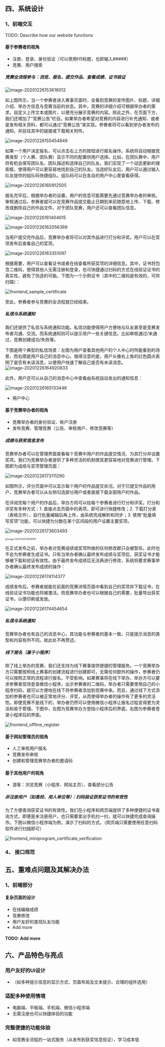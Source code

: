 ## 四、系统设计

### 1、前端交互

TODO: Describe how our website functions

#### 基于参赛者的视角

- 注册、登录、身份验证（可以使用H5标题，也即输入#####）
- 竞赛、用户搜索

##### 竞赛全流程参与：浏览、报名、提交作品、查看成绩、证书验证

![image-20201226153616012](\images\frontend_contest_detailed_page.png)

如上图所示，当一个参赛者进入赛事页面时，会看到竞赛的宣传图片、标题、详细介绍、举办方信息与竞赛当前的状态。其中，竞赛的详细介绍可根据举办者的需求，自定义上传文本或图片，以便充分展示竞赛的内容。除此之外，在页面下方，我们还增加了“竞赛公告”栏目。如果举办者希望对竞赛的内容进行补充通知、或者是发布相关资料，都可以通过“竞赛公告”来实现。参赛者将可以看到举办者发布的通知，并前往其中的链接或下载相关附件。

![image-20201226155454849](\images\frontend_contest_notice.png)

如果一个用户决定报名，可以点击右上方的按钮进行报名操作。系统将自动根据竞赛类型（个人赛、团队赛）显示不同的配置供用户选择。比如，在团队赛中，用户将有机会填写团队名、团队描述和选择自己的队友。我们实现了一个动态更新的搜索框，使得用户可以更容易地找到自己的队友。当选好队友后，用户可以通过输入队友提供的组队码快捷组队。组队码可以在各自的用户中心里查看获得。

![image-20201226160912505](\images\frontend_contest_register.png)

报名完毕后，根据举办者的设置，用户的信息可能需要先通过竞赛举办者的审核。审核通过后，参赛者就可以在竞赛作品提交截止日期到来前随意地上传、下载、修改或删除自己的作品文件。对于团队竞赛，用户还可以查看团队信息。

<img src="\images\frontend_contest_submitworks.png" alt="image-20201226161404615"  />

![image-20201226162056389](\images\frontend_contest_groupinfo.png)

当用户提交完作品后，竞赛举办者将可以对其作品进行打分和评奖。用户可以在奖项发布后查看自己的奖项。

![image-20201226163351097](\images\frontend_checkawards.png)

根据需要，用户可以查看证书或者在线查看所获奖项的详细信息。其中，证书将包含二维码，使得其他人无需注册和登录，也可快捷通过扫码的方式在线验证证书的真实性，避免了伪造的可能。下图为一个示例证书（其中的二维码是有效的，可供扫描）：

![frontend_sample_certificate](\images\frontend_sample_certificate.png)

至此，参赛者参与竞赛的全流程就已经结束。

##### 私信与系统通知

我们还提供了私信与系统通知功能。私信功能使得用户方便地与队友甚至是竞赛发布者沟通、交流。而系统通知则可以提示用户一些关键信息。比如审核通过/未通过，竞赛创建成功/失败等。

下图是两个典型的私信场景：左图为用户查看其他用户的个人中心时所能看到的场景，而右图是用户自己的消息中心。值得注意的是，用户头像右上角的红色圆点表明了是否有未读消息，以便用户快速了解自己是否有未读消息。![image-20201226164920833](\images\frontend_message_center.png)

此外，用户还可以从自己的消息中心中查看由系统自动发出的通知信息：

![image-20201226165133446](\images\frontend_system_notice.png)

- 用户中心

#### 基于竞赛举办者的视角

- 竞赛举办者的身份验证、账户注册
- 发布竞赛、管理竞赛（公告、审核用户、修改竞赛等）

##### 成绩与获奖信息发布

竞赛举办者可以在管理界面查看每个竞赛中用户的作品提交情况、为其打分并设置奖项。我们为竞赛举办者提供了多种灵活的机制使其更容易地对竞赛进行管理。下图即为成绩与奖项管理页面：

![image-20201226173111290](\images\frontend_sponsor_scorecheck.png)

如图所示，评分页面中可以显示每个用户的作品提交状况。对于已提交作品的用户，竞赛举办者可以从左侧勾选部分用户或者直接下载全部用户的作品。

在评阅完每个用户的作品后，举办方将可以给每个参赛者进行打分和评奖。打分和评奖有多种方式：1. 直接点击页面中的表项，即可进行快捷修改；2. 下载打分表（表格文件），自行批量编辑后再上传，由系统完成解析和同步；3. 使用“批量填写奖项”功能，可以快捷为分数在某个区间段的用户设置主要奖项。

![image-20201226173603493](\images\frontend_set_single_score.png)

<img src="\images\frontend_set_awards_in_batch.png" alt="image-20201226173638597" style="zoom: 50%;" />

在正式发布之前，举办者对竞赛成绩或奖项所做的任何修改都只会被暂存。此时也不会为参赛者生成证书。只有当举办者确认最终发布成绩与奖项后，获奖证书才能够被下载和验证有效性。由于最终发布成绩后无法再进行修改，系统将要求赛事举办者确认最终发布成绩的操作：

![image-20201226174114377](\images\frontend_publish_award.png)

成绩发布后，参赛者就能在前面的竞赛详情页面中看到自己的奖项并下载证书，在线验证证书功能也将被激活。而竞赛举办者也可以根据自己的需要，批量导出获奖证书，以便印刷或发放。

![image-20201226174454654](\images\frontend_get_certificates.png)





##### 私信与系统通知

竞赛举办者也有自己的消息中心，其功能与参赛者的基本一致。只是提示消息的类型和内容有所不同。故此处不再赘述。



##### 线下报名（基于小程序）

除了线上举办的竞赛，我们还支持为线下赛事提供便捷的管理服务。一个竞赛举办方只需要按照线上赛事的创建流程进行创建即可，无需任何额外的操作，参赛者仍可以按照正常的流程进行报名，不受影响。如果赛事将在线下举办，举办方可以要求参赛者现场登录微信小程序，出示参赛者的二维码，举办者只需要使用自己的小程序扫码，就可以方便地在线下将参赛者添加到竞赛中来。而且，通过线下方式添加的参赛者也可以被正常地评分、评奖，从而使得举办者的操作有了更多的灵活性。即便竞赛不是线下的，举办者仍然可以使用微信小程序让报名过程变得更为灵活和易于管理。下图中，左图为竞赛举办方登陆小程序后的界面，右图为参赛者登录小程序后的界面。

![frontend_offline_register](\images\frontend_offline_register.png)







#### 基于网站管理员的视角

- 人工审核用户报名
- 竞赛发布审核
- 创建和管理竞赛举办者的邀请码

#### 基于其他用户的视角

- 游客：浏览竞赛（小程序、网站主页）、查看部分公告

##### 非注册用户（如高校、用人单位等）：扫码验证获奖证书的有效性

为了方便查询获奖证书的有效性，我们在小程序和网页端提供了多种便捷的证书查询方式，即便是未注册用户，也只需要拿出手机扫一扫，就可以快捷完成查询操作。下图以微信小程序端为例，演示了扫码的方式。（网页端只需要使用任意扫码软件进行扫描即可）

![frontend_miniprogram_certificate_verification](\images\frontend_miniprogram_certificate_verification.png)



### 4、 接口规范



## 五、重难点问题及其解决办法

### 1、前端部分

#### 复杂页面的设计

- 在线编辑成绩
- 竞赛修改
- 用户友好的查找队友功能
- Add more

#### TODO: Add more



## 六、产品特色与亮点

### 用户友好的UI设计

- （如多种提示信息的显示方式、页面布局及文本提示、合理的组件选用）

### 适配多种使用情境

- 电脑端、平板端、手机端、微信小程序端
- 无需注册也可以快捷体验的功能

### 完整便捷的功能体验

- 如竞赛全流程的一站式服务（从发布到获奖信息验证），学习成本低